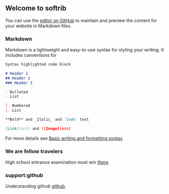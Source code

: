 ## Welcome to softrib

You can use the [editor on GitHub](https://github.com/Softrib/softrib.github.io/edit/main/index.md) to maintain and preview the content for your website in Markdown files.

### Markdown

Markdown is a lightweight and easy-to-use syntax for styling your writing. It includes conventions for

```markdown
Syntax highlighted code block

# Header 1
## Header 2
### Header 3

- Bulleted
- List

1. Numbered
2. List

**Bold** and _Italic_ and `Code` text

[Link](url) and ![Image](src)
```

For more details see [Basic writing and formatting syntax](https://docs.github.com/en/github/writing-on-github/getting-started-with-writing-and-formatting-on-github/basic-writing-and-formatting-syntax).

### We are fellow travelers

High school entrance examination must win [there](https://github.com/Softrib/softrib.github.io/settings/pages). 


### support:github

Understanding github [github](https://github.com/).
